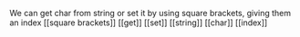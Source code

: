 We can get char from string or set it by using square brackets,
giving them an index
[[square brackets]] [[get]] [[set]] [[string]] [[char]] [[index]]